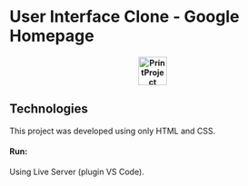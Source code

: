 # User Interface Clone - Google Homepage

<h4 align="center">
    <img alt="PrintProject" title="PrintProject" src="./PrintProject.png" width="50px" />
</h4>

## Technologies

This project was developed using only HTML and CSS.

#### Run:

Using Live Server (plugin VS Code).

